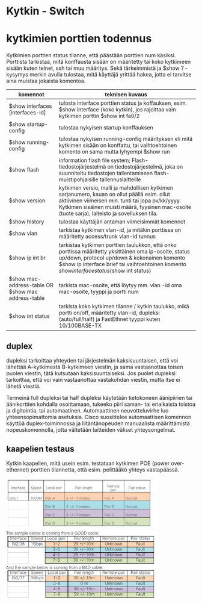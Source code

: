 # Kytkin - Switch

# kytkimien porttien todennus

Kytkimien porttien status tilanne, että päästään porttien num käsiksi. Porttista tarkistaa, mitä konffausta sisään on määritetty tai koko kytkimeen sisään kuten telnet, ssh tai muu määritys. Sekä tärkeimmistä ja $show ? - kysymys merkin avulla tulostaa, mitä käyttäjä yrittää hakea, jotta ei tarvitse aina muistaa jokaista komentoa.

| komennot | teknisen kuvaus | 
| ---- | ------- |
| $show interfaces [interfaces-id] | tulosta interface porttien status ja koffauksen, esim. $show interface (koko kytkin), jos rajoittaa vain kytkimen porttin $show int fa0/2
| $show startup-config | tulostaa nykyisen startup konffauksen |
| $show running-config | tulostaa nykyisen running-config määrityksen eli mitä kytkimen sisään on konffattu, tai vaihtoehtoinen komento on sama mutta lyhyempi $show run |
| $show flash | information flash file system; Flash-tiedostojärjestelmä on tiedostojärjestelmä, joka on suunniteltu tiedostojen tallentamiseen flash-muistipohjaisille tallennuslaitteille |
| $show version | kytkimen versio, malli ja mahdollisen kytkimen sarjanumero, kauan on ollut päällä esim. ollut aktiivinen viimeisen min. tunti tai jopa pv/kk/yyyy. Kytkimen sisäinen muisti määrä, fyysinen mac-osoite (tuote sarja), laiteisto ja sovelluksen tila. |
| $show history | tulostaa käyttäjän antaman viimeisimmät komennot |
| $show vlan | tarkistaa kytkimen vlan-id, ja mitäkin porttissa on määritetty access/trunk vlan-id tunnus |
| $show ip int br | tarkistaa kytkimen porttien taulukkon, että onko porttissa määritetty yksittäinen oma ip-osoite, status up/down, protocol up/down & kokonainen komento $show ip interface brief tai vaihtoehtoinen komento $show interface status ($show int status) |
| $show mac-address-table OR $show mac address-table | tarkista mac-osoite, että löytyy mm. vlan -id oma mac-osoite, tyyppi ja portti num |
| $show int status | tarkista koko kytkimen tilanne / kytkin taulukko, mikä portti on/off, määritetty vlan-id, dupleksi (auto/full/half) ja FastEthnet tyyppi kuten 10/100BASE-TX |

## duplex 
dupleksi tarkoittaa yhteyden tai järjestelmän kaksisuuntaisen, että voi lähettää A-kytkimestä B-kytkimeen viestin, ja sama vastaanottaa toisen puolen viestin, tätä kutsutaan kaksisuuntaiseksi. Jos puolet dupleksi tarkoittaa, että voi vain vastaanottaa vastakohdan viestin, mutta itse ei lähetä viestiä. 

Termeinä full dupleksi tai half dupleksi käytetään tietokoneen äänipiirien tai äänikorttien kohdalla osoittamaan, tukeeko piiri saman- tai eriaikaista toistoa ja digitointia, tai automaatinen. Automaattinen neuvotteluvirhe luo yhteensopimattomia asetuksia. Cisco suosittelee automaattisen komennon käyttöä duplex-toiminnossa ja liitäntänopeuden manuaalista määrittämistä nopeuskomennolla, jotta vältetään laitteiden väliset yhteysongelmat.

##  kaapelien testaus

Kytkin kaapelien, mitä usein esim. testataan kytkimen POE (power over-ethernet) porttien tilannetta, että esim. pelittääkö yhteys vastapäässä.

<img src="images/cisco_cablediagno-1.PNG" width="400">


<img src="images/cisco_cablediagno-2.PNG" width="400">
